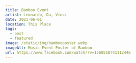 ```yaml
---
title: Bamboo Event
artist: Leonardo, Da, Vinci
date: 2021-06-01
location: This Place
tags:
  - post
  - featured
image: /static/img/bambooposter.webp
imageAlt: Music Event Poster of Bamboo
url: https://www.facebook.com/watch/?v=1560518741112446
---
```

